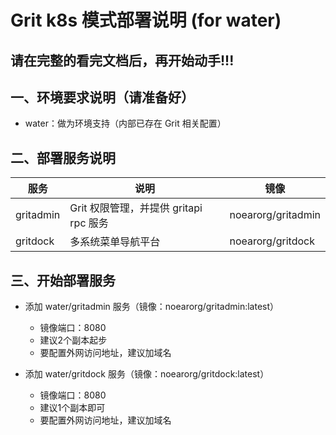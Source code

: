 # Grit k8s 模式部署说明 (for water)

## 请在完整的看完文档后，再开始动手!!!

## 一、环境要求说明（请准备好）

* water：做为环境支持（内部已存在 Grit 相关配置）


## 二、部署服务说明

| 服务 | 说明 |  镜像 |
| -------- | -------- |  -------- | 
| gritadmin   | Grit 权限管理，并提供 gritapi rpc 服务    |  noearorg/gritadmin | 
| gritdock    | 多系统菜单导航平台     |  noearorg/gritdock | 


## 三、开始部署服务

* 添加 water/gritadmin 服务（镜像：noearorg/gritadmin:latest）
  * 镜像端口：8080
  * 建议2个副本起步
  * 要配置外网访问地址，建议加域名

* 添加 water/gritdock 服务（镜像：noearorg/gritdock:latest）
  * 镜像端口：8080
  * 建议1个副本即可
  * 要配置外网访问地址，建议加域名
  